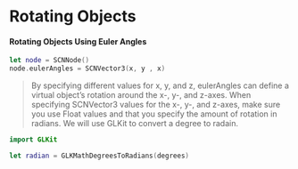 # Rotating Objects 

#### Rotating Objects Using Euler Angles 

```swift
let node = SCNNode() 
node.eulerAngles = SCNVector3(x, y , x)
```

> By specifying different values for x, y, and z, eulerAngles can define a virtual object’s rotation around the x-, y-, and z-axes. When specifying SCNVector3 values for the x-, y-, and z-axes, make sure you use Float values and that you specify the amount of rotation in radians. We will use GLKit to convert a degree to radain. 

```swift
import GLKit 

let radian = GLKMathDegreesToRadians(degrees)
```

